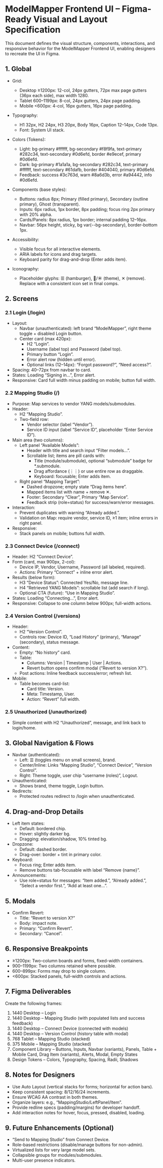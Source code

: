 # ModelMapper Frontend UI – Figma-Ready Visual and Layout Specification

This document defines the visual structure, components, interactions, and responsive behavior for the ModelMapper Frontend UI, enabling designers to recreate the UI in Figma.

## 1. Global

- Grid:
  - Desktop ≥1200px: 12-col, 24px gutters, 72px max page gutters (36px each side), max width 1280.
  - Tablet 600–1199px: 8-col, 24px gutters, 24px page padding.
  - Mobile <600px: 4-col, 16px gutters, 16px page padding.

- Typography:
  - H1 32px, H2 24px, H3 20px, Body 16px, Caption 12–14px, Code 13px.
  - Font: System UI stack.

- Colors (Tokens):
  - Light: bg-primary #ffffff, bg-secondary #f8f9fa, text-primary #282c34, text-secondary #0d6efd, border #e9ecef, primary #0d6efd.
  - Dark: bg-primary #1a1a1a, bg-secondary #282c34, text-primary #ffffff, text-secondary #61dafb, border #404040, primary #0d6efd.
  - Feedback: success #3c763d, warn #8a6d3b, error #a94442, info #0d6efd.

- Components (base styles):
  - Buttons: radius 8px; Primary (filled primary), Secondary (outline primary), Ghost (transparent).
  - Inputs: 6px radius, 1px border, 8px padding; focus ring 2px primary with 20% alpha.
  - Cards/Panels: 8px radius, 1px border; internal padding 12–16px.
  - Navbar: 56px height, sticky, bg var(--bg-secondary), border-bottom 1px.

- Accessibility:
  - Visible focus for all interactive elements.
  - ARIA labels for icons and drag targets.
  - Keyboard parity for drag-and-drop (Enter adds item).

- Iconography:
  - Placeholder glyphs: ☰ (hamburger), 🌙/☀️ (theme), ✕ (remove). Replace with a consistent icon set in final comps.

## 2. Screens

### 2.1 Login (/login)
- Layout:
  - Navbar (unauthenticated): left brand “ModelMapper”, right theme toggle + disabled Login button.
  - Center card (max 420px):
    - H2 “Login”.
    - Username (label top) and Password (label top).
    - Primary button “Login”.
    - Error alert row (hidden until error).
    - Optional links (12–14px): “Forgot password?”, “Need access?”.
- Spacing: 40–72px from navbar to card.
- States: Loading “Signing in…”, Error alert.
- Responsive: Card full width minus padding on mobile; button full width.

### 2.2 Mapping Studio (/)
- Purpose: Map services to vendor YANG models/submodules.
- Header:
  - H2 “Mapping Studio”.
  - Two-field row:
    - Vendor selector (label “Vendor”).
    - Service ID input (label “Service ID”, placeholder “Enter Service ID”).
- Main area (two columns):
  - Left panel “Available Models”:
    - Header with title and search input “Filter models…”.
    - Scrollable list; items are pill cards with:
      - Title (module/submodule), optional “submodule” badge for *.submodule.
      - Drag affordance (⋮⋮) or use entire row as draggable.
      - Keyboard: focusable; Enter adds item.
  - Right panel “Mapping Target”:
    - Dashed dropzone; empty state “Drag items here”.
    - Mapped items list with name + remove ✕.
    - Footer: Secondary “Clear”, Primary “Map Service”.
    - Feedback strip (role=status) for success/warn/error messages.
- Interaction:
  - Prevent duplicates with warning “Already added.”.
  - Validation on Map: require vendor, service ID, ≥1 item; inline errors in right panel.
- Responsive:
  - Stack panels on mobile; buttons full width.

### 2.3 Connect Device (/connect)
- Header: H2 “Connect Device”.
- Form (card, max 900px, 2-col):
  - Device IP, Vendor, Username, Password (all labeled, required).
  - Actions: Primary “Connect” + inline error alert.
- Results (below form):
  - H3 “Device Status”: Connected Yes/No, message line.
  - H4 “Retrieved YANG Models”: scrollable list (add search if long).
  - Optional CTA (future): “Use in Mapping Studio”.
- States: Loading “Connecting…”, Error alert.
- Responsive: Collapse to one column below 900px; full-width actions.

### 2.4 Version Control (/versions)
- Header:
  - H2 “Version Control”.
  - Controls row: Device ID, “Load History” (primary), “Manage” (secondary), status message.
- Content:
  - Empty: “No history” card.
  - Table:
    - Columns: Version | Timestamp | User | Actions.
    - Revert button opens confirm modal (“Revert to version X?”).
  - Post actions: Inline feedback success/error; refresh list.
- Mobile:
  - Table becomes card-list:
    - Card title: Version.
    - Meta: Timestamp, User.
    - Action: “Revert” full width.

### 2.5 Unauthorized (/unauthorized)
- Simple content with H2 “Unauthorized”, message, and link back to login/home.

## 3. Global Navigation & Flows

- Navbar (authenticated):
  - Left: ☰ (toggles menu on small screens), brand.
  - Center/Inline: Links “Mapping Studio”, “Connect Device”, “Version Control”.
  - Right: Theme toggle, user chip “username (roles)”, Logout.
- Unauthenticated:
  - Shows brand, theme toggle, Login button.
- Redirects:
  - Protected routes redirect to /login when unauthenticated.

## 4. Drag-and-Drop Details

- Left item states:
  - Default: bordered chip.
  - Hover: slightly darker bg.
  - Dragging: elevation/shadow, 10% tinted bg.
- Dropzone:
  - Default: dashed border.
  - Drag-over: border + tint in primary color.
- Keyboard:
  - Focus ring; Enter adds item.
  - Remove buttons tab-focusable with label “Remove {name}”.
- Announcements:
  - Use role=status for messages: “Item added.”, “Already added.”, “Select a vendor first.”, “Add at least one…”.

## 5. Modals

- Confirm Revert:
  - Title: “Revert to version X?”
  - Body: impact note.
  - Primary: “Confirm Revert”.
  - Secondary: “Cancel”.

## 6. Responsive Breakpoints

- ≥1200px: Two-column boards and forms, fixed-width containers.
- 900–1199px: Two columns retained where possible.
- 600–899px: Forms may drop to single column.
- <600px: Stacked panels, full-width controls and actions.

## 7. Figma Deliverables

Create the following frames:
1) 1440 Desktop – Login
2) 1440 Desktop – Mapping Studio (with populated lists and success feedback)
3) 1440 Desktop – Connect Device (connected with models)
4) 1440 Desktop – Version Control (history table with modal)
5) 768 Tablet – Mapping Studio (stacked)
6) 375 Mobile – Mapping Studio (stacked)
7) Component Library – Buttons, Inputs, Navbar (variants), Panels, Table + Mobile Card, Drag Item (variants), Alerts, Modal, Empty States
8) Design Tokens – Colors, Typography, Spacing, Radii, Shadows

## 8. Notes for Designers

- Use Auto Layout (vertical stacks for forms; horizontal for action bars).
- Keep consistent spacing: 8/12/16/24 increments.
- Ensure WCAG AA contrast in both themes.
- Organize layers: e.g., “MappingStudio/LeftPanel/Item”.
- Provide redline specs (padding/margins) for developer handoff.
- Add interaction notes for hover, focus, pressed, disabled, loading.

## 9. Future Enhancements (Optional)

- “Send to Mapping Studio” from Connect Device.
- Role-based restrictions (disable/manage buttons for non-admin).
- Virtualized lists for very large model sets.
- Collapsible groups for modules/submodules.
- Multi-user presence indicators.

